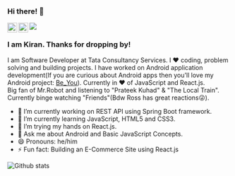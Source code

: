 ### Hi there! 👋 
![](https://komarev.com/ghpvc/?username=kirantrathod&color=blueviolet)
<a href="https://www.instagram.com/kiran_t_rathod/" rel="nofollow">
  <img align="left" alt="Kiran Rathod - Instagram" width="22px" src="https://camo.githubusercontent.com/8ea1156d8ac160172cbef7a54a19bad16a73ebe4/68747470733a2f2f63646e2e6a7364656c6976722e6e65742f6e706d2f73696d706c652d69636f6e734076332f69636f6e732f696e7374616772616d2e737667" data-canonical-src="https://cdn.jsdelivr.net/npm/simple-icons@v3/icons/instagram.svg" style="max-width:100%;">
</a>
<a href="https://www.linkedin.com/in/kiran-rathod-868b60135/" rel="nofollow">
  <img align="left" alt="Kiran Rathod - LinkedIn" width="22px" src="https://camo.githubusercontent.com/b65faae8871ebbdb99790f2644ea7f3c89800b0c/68747470733a2f2f63646e2e6a7364656c6976722e6e65742f6e706d2f73696d706c652d69636f6e734076332f69636f6e732f6c696e6b6564696e2e737667" data-canonical-src="https://cdn.jsdelivr.net/npm/simple-icons@v3/icons/linkedin.svg" style="max-width:100%;">
</a>
### I am Kiran. Thanks for dropping by!<br/> 
I am Software Developer at Tata Consultancy Services. I ❤️ coding, problem solving and building projects. I have worked on Android application development(If you are curious about Android apps then you'll love my Android project: [Be_You](https://github.com/kirantrathod/Be_You)). Currently in ❤️ of JavaScript and React.js. <br/>
Big fan of Mr.Robot and listening to "Prateek Kuhad" & "The Local Train". Currently binge watching "Friends"(Bdw Ross has great reactions😜).
<!--
**kirantrathod/kirantrathod** is a ✨ _special_ ✨ repository because its `README.md` (this file) appears on your GitHub profile.
Here are some ideas to get you started:
-->
- 🔭 I’m currently working on REST API using Spring Boot framework.
- 🌱 I’m currently learning JavaScript, HTML5 and CSS3.
- 👯 I’m trying my hands on React.js.
- 💬 Ask me about Android and Basic JavaScript Concepts.
- 😄 Pronouns: he/him
- ⚡ Fun fact: Building an E-Commerce Site using React.js
<!--- 🤔 I’m looking for help with ...-->
<!-- - 📫 How to reach me: (my portfolio) -->
![Github stats](https://github-readme-stats.vercel.app/api?username=kirantrathod)

